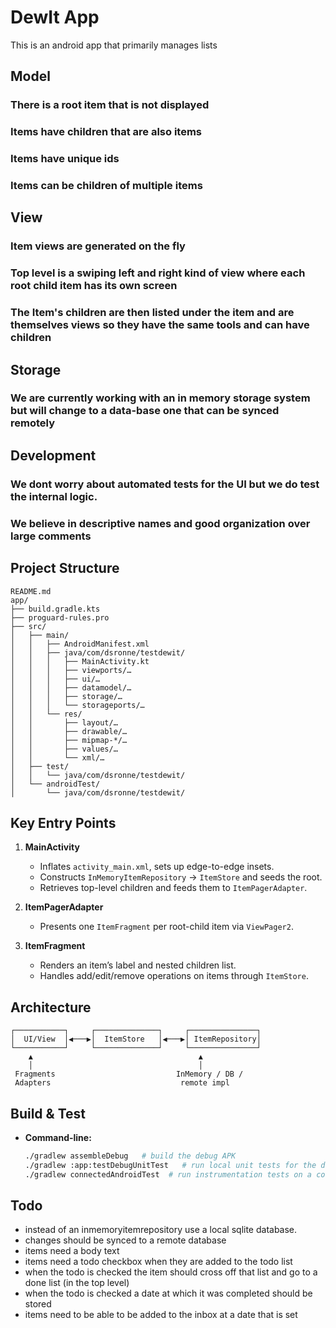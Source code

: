 # DewIt App
This is an android app that primarily manages lists
## Model
### There is a root item that is not displayed
### Items have children that are also items
### Items have unique ids
### Items can be children of multiple items
## View
### Item views are generated on the fly
### Top level is a swiping left and right kind of view where each root child item has its own screen
### The Item's children are then listed under the item and are themselves views so they have the same tools and can have children
## Storage
### We are currently working with an in memory storage system but will change to a data-base one that can be synced remotely
## Development
### We dont worry about automated tests for the UI but we do test the internal logic.
### We believe in descriptive names and good organization over large comments
  
## Project Structure

```
README.md
app/
├── build.gradle.kts
├── proguard-rules.pro
├── src/
│   ├── main/
│   │   ├── AndroidManifest.xml
│   │   ├── java/com/dsronne/testdewit/
│   │   │   ├── MainActivity.kt
│   │   │   ├── viewports/…
│   │   │   ├── ui/…
│   │   │   ├── datamodel/…
│   │   │   ├── storage/…
│   │   │   └── storageports/…
│   │   └── res/
│   │       ├── layout/…
│   │       ├── drawable/…
│   │       ├── mipmap-*/…
│   │       ├── values/…
│   │       └── xml/…
│   ├── test/
│   │   └── java/com/dsronne/testdewit/
│   └── androidTest/
│       └── java/com/dsronne/testdewit/
```  

## Key Entry Points

1. **MainActivity**
   - Inflates `activity_main.xml`, sets up edge-to-edge insets.
   - Constructs `InMemoryItemRepository` → `ItemStore` and seeds the root.
   - Retrieves top-level children and feeds them to `ItemPagerAdapter`.

2. **ItemPagerAdapter**
   - Presents one `ItemFragment` per root-child item via `ViewPager2`.

3. **ItemFragment**
   - Renders an item’s label and nested children list.
   - Handles add/edit/remove operations on items through `ItemStore`.

## Architecture

```
┌───────────┐     ┌──────────────┐     ┌───────────────┐
│  UI/View  │◀───▶│  ItemStore   │◀───▶│ ItemRepository│
└───────────┘     └──────────────┘     └───────────────┘
    ▲                                     ▲
    │                                     │
 Fragments                           InMemory / DB /
 Adapters                             remote impl
```

## Build & Test

- **Command-line:**
  ```bash
  ./gradlew assembleDebug   # build the debug APK
  ./gradlew :app:testDebugUnitTest   # run local unit tests for the debug build
  ./gradlew connectedAndroidTest  # run instrumentation tests on a connected device/emulator
  ```

## Todo
- instead of an inmemoryitemrepository use a local sqlite database.
- changes should be synced to a remote database
- items need a body text
- items need a todo checkbox when they are added to the todo list
- when the todo is checked the item should cross off that list and go to a done list (in the top level)
- when the todo is checked a date at which it was completed should be stored
- items need to be able to be added to the inbox at a date that is set
